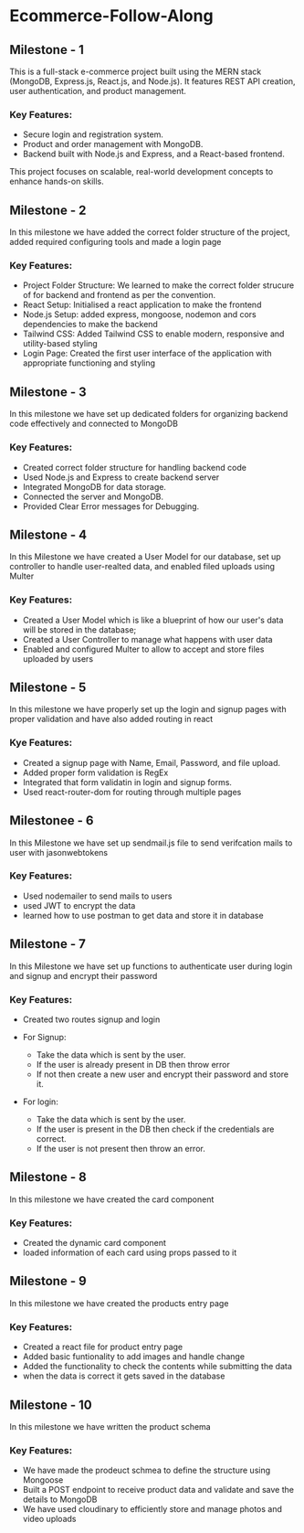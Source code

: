 # Ecommerce-Follow-Along

## Milestone - 1

This is a full-stack e-commerce project built using the MERN stack (MongoDB, Express.js, React.js, and Node.js). It features REST API creation, user authentication, and product management.

### Key Features:

- Secure login and registration system.
- Product and order management with MongoDB.
- Backend built with Node.js and Express, and a React-based frontend.

This project focuses on scalable, real-world development concepts to enhance hands-on skills.

## Milestone - 2

In this milestone we have added the correct folder structure of the project, added required configuring tools and made a login page

### Key Features:

- Project Folder Structure: We learned to make the correct folder strucure of for backend and frontend as per the convention.
- React Setup: Initialised a react application to make the frontend
- Node.js Setup: added express, mongoose, nodemon and cors dependencies to make the backend
- Tailwind CSS: Added Tailwind CSS to enable modern, responsive and utility-based styling
- Login Page: Created the first user interface of the application with appropriate functioning and styling

## Milestone - 3

In this milestone we have set up dedicated folders for organizing backend code effectively and connected to MongoDB

### Key Features:

- Created correct folder structure for handling backend code
- Used Node.js and Express to create backend server
- Integrated MongoDB for data storage.
- Connected the server and MongoDB.
- Provided Clear Error messages for Debugging.

## Milestone - 4

In this Milestone we have created a User Model for our database, set up controller to handle user-realted data, and enabled filed uploads using Multer

### Key Features:

- Created a User Model which is like a blueprint of how our user's data will be stored in the database;
- Created a User Controller to manage what happens with user data
- Enabled and configured Multer to allow to accept and store files uploaded by users

## Milestone - 5

In this milestone we have properly set up the login and signup pages with proper validation and have also added routing in react

### Kye Features:

- Created a signup page with Name, Email, Password, and file upload.
- Added proper form validation is RegEx
- Integrated that form validatin in login and signup forms.
- Used react-router-dom for routing through multiple pages

## Milestonee - 6

In this Milestone we have set up sendmail.js file to send verifcation mails to user with jasonwebtokens

### Key Features:

- Used nodemailer to send mails to users
- used JWT to encrypt the data
- learned how to use postman to get data and store it in database

## Milestone - 7

In this Milestone we have set up functions to authenticate user during login and signup and encrypt their password

### Key Features:

- Created two routes signup and login
- For Signup:

  - Take the data which is sent by the user.
  - If the user is already present in DB then throw error
  - If not then create a new user and encrypt their password and store it.

- For login:
  - Take the data which is sent by the user.
  - If the user is present in the DB then check if the credentials are correct.
  - If the user is not present then throw an error.

## Milestone - 8

In this milestone we have created the card component

### Key Features:

- Created the dynamic card component
- loaded information of each card using props passed to it

## Milestone - 9

In this milestone we have created the products entry page

### Key Features:

- Created a react file for product entry page
- Added basic funtionality to add images and handle change
- Added the functionality to check the contents while submitting the data
- when the data is correct it gets saved in the database

## Milestone - 10

In this milestone we have written the product schema

### Key Features:

- We have made the prodeuct schmea to define the structure using Mongoose
- Built a POST endpoint to receive product data and validate and save the details to MongoDB
- We have used cloudinary to efficiently store and manage photos and video uploads
